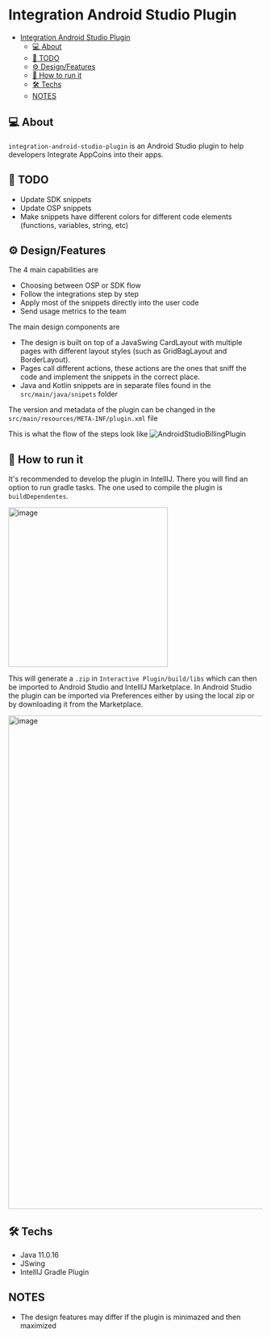 # Integration Android Studio Plugin

- [Integration Android Studio Plugin](#integration-android-studio-plugin)
  - [💻 About](#-about)
  - [📝 TODO](#-todo)
  - [⚙️ Design/Features](#️-designfeatures)
  - [🚀 How to run it](#-how-to-run-it)
  - [🛠 Techs](#-techs)
  - [NOTES](#notes)


## 💻 About

`integration-android-studio-plugin` is an Android Studio plugin to help developers Integrate AppCoins into their apps.

## 📝 TODO
* Update SDK snippets
* Update OSP snippets
* Make snippets have different colors for different code elements (functions, variables, string, etc)

## ⚙️ Design/Features

The 4 main capabilities are 
- Choosing between OSP or SDK flow
- Follow the integrations step by step
- Apply most of the snippets directly into the user code
- Send usage metrics to the team

The main design components are
- The design is built on top of a JavaSwing CardLayout with multiple pages with different layout styles (such as GridBagLayout and BorderLayout).
- Pages call different actions, these actions are the ones that sniff the code and implement the snippets in the correct place. 
- Java and Kotlin snippets are in separate files found in the `src/main/java/snipets` folder

The version and metadata of the plugin can be changed in the `src/main/resources/META-INF/plugin.xml` file

This is what the flow of the steps look like
![AndroidStudioBillingPlugin](https://github.com/Aptoide/AppCoins-Integration-AndroidStudio-Plugin/assets/109087647/56def2bc-c59c-4b88-a380-ea5ab7cdff0f)

## 🚀 How to run it
It's recommended to develop the plugin in IntellIJ. There you will find an option to run gradle tasks. The one used to compile the plugin is `buildDependentes`.

<img width="316" alt="image" src="https://github.com/Aptoide/AppCoins-Integration-AndroidStudio-Plugin/assets/109087647/f65f38a0-7120-4063-9602-299dd9edd664">


This will generate a `.zip` in `Interactive Plugin/build/libs` which can then be imported to Android Studio and IntellIJ Marketplace.
In Android Studio the plugin can be imported via Preferences either by using the local zip or by downloading it from the Marketplace.

<img width="977" alt="image" src="https://github.com/Aptoide/AppCoins-Integration-AndroidStudio-Plugin/assets/109087647/03f0d310-83d5-4b6b-94d4-306a0ced5f16">


## 🛠 Techs

* Java 11.0.16
* JSwing
* IntellIJ Gradle Plugin

## NOTES
* The design features may differ if the plugin is minimazed and then maximized
